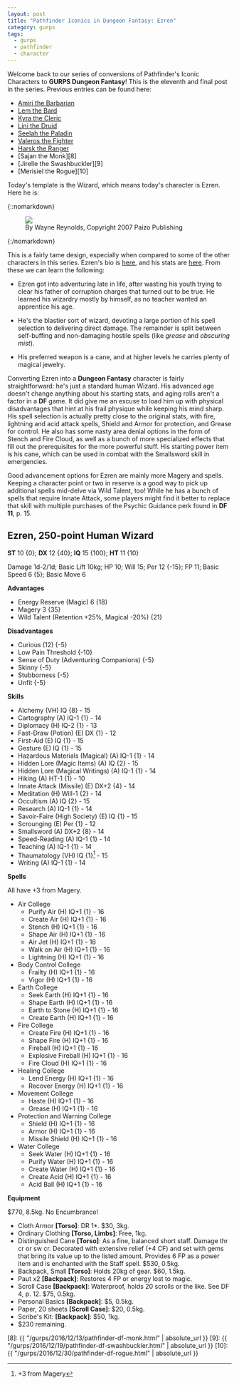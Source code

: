 ```yaml
---
layout: post
title: "Pathfinder Iconics in Dungeon Fantasy: Ezren"
category: gurps
tags:
  - gurps
  - pathfinder
  - character
---
```


Welcome back to our series of conversions of Pathfinder's Iconic Characters to
**GURPS Dungeon Fantasy**! This is the eleventh and final post in the
series. Previous entries can be found here:

- [Amiri the Barbarian][1]
- [Lem the Bard][2]
- [Kyra the Cleric][3]
- [Lini the Druid][4]
- [Seelah the Paladin][5]
- [Valeros the Fighter][6]
- [Harsk the Ranger][7]
- [Sajan the Monk][8]
- [Jirelle the Swashbuckler][9]
- [Merisiel the Rogue][10]

Today's template is the Wizard, which means today's character is Ezren. Here he
is:

{::nomarkdown}
<figure>
  <img src="{{ "/assets/Ezren.jpg" | absolute_url }}"/>
  <figcaption>By Wayne Reynolds, Copyright 2007 Paizo Publishing</figcaption>
</figure>
{:/nomarkdown}

This is a fairly tame design, especially when compared to some of the other
characters in this series. Ezren's bio is [here][11], and his stats
are [here][12]. From these we can learn the following:

- Ezren got into adventuring late in life, after wasting his youth trying to
  clear his father of corruption charges that turned out to be true. He learned
  his wizardry mostly by himself, as no teacher wanted an apprentice his age.

- He's the blastier sort of wizard, devoting a large portion of his spell
  selection to delivering direct damage. The remainder is split between
  self-buffing and non-damaging hostile spells (like _grease_ and _obscuring
  mist_).

- His preferred weapon is a cane, and at higher levels he carries plenty of
  magical jewelry.

Converting Ezren into a **Dungeon Fantasy** character is fairly straightforward:
he's just a standard human Wizard. His advanced age doesn't change anything
about his starting stats, and aging rolls aren't a factor in a **DF** game. It
did give me an excuse to load him up with physical disadvantages that hint at
his frail physique while keeping his mind sharp. His spell selection is actually
pretty close to the original stats, with fire, lightning and acid attack spells,
Shield and Armor for protection, and Grease for control. He also has some nasty
area denial options in the form of Stench and Fire Cloud, as well as a bunch of
more specialized effects that fill out the prerequisites for the more powerful
stuff. His starting power item is his cane, which can be used in combat with the
Smallsword skill in emergencies.

Good advancement options for Ezren are mainly more Magery and spells. Keeping a
character point or two in reserve is a good way to pick up additional spells
mid-delve via Wild Talent, too! While he has a bunch of spells that require
Innate Attack, some players might find it better to replace that skill with
multiple purchases of the Psychic Guidance perk found in **DF 11**, p. 15.

## Ezren, 250-point Human Wizard

**ST** 10 {0}; **DX** 12 {40}; **IQ** 15 {100}; **HT** 11 {10}

Damage 1d-2/1d; Basic Lift 10kg; HP 10; Will 15; Per 12 {-15}; FP 11; Basic
Speed 6 {5}; Basic Move 6

**Advantages**

- Energy Reserve (Magic) 6 {18}
- Magery 3 {35}
- Wild Talent (Retention +25%, Magical -20%) {21}

**Disadvantages**

- Curious (12) {-5}
- Low Pain Threshold {-10}
- Sense of Duty (Adventuring Companions) {-5}
- Skinny {-5}
- Stubborness {-5}
- Unfit {-5}

**Skills**

- Alchemy (VH) IQ {8} - 15
- Cartography (A) IQ-1 {1} - 14
- Diplomacy (H) IQ-2 {1} - 13
- Fast-Draw (Potion) (E) DX {1} - 12
- First-Aid (E) IQ {1} - 15
- Gesture (E) IQ {1} - 15
- Hazardous Materials (Magical) (A) IQ-1 {1} - 14
- Hidden Lore (Magic Items) (A) IQ {2} - 15
- Hidden Lore (Magical Writings) (A) IQ-1 {1} - 14
- Hiking (A) HT-1 {1} - 10
- Innate Attack (Missile) (E) DX+2 {4} - 14
- Meditation (H) Will-1 {2} - 14
- Occultism (A) IQ {2} - 15
- Research (A) IQ-1 {1} - 14
- Savoir-Faire (High Society) (E) IQ {1} - 15
- Scrounging (E) Per {1} - 12
- Smallsword (A) DX+2 {8} - 14
- Speed-Reading (A) IQ-1 {1} - 14
- Teaching (A) IQ-1 {1} - 14
- Thaumatology (VH) IQ {1}[^1] - 15
- Writing (A) IQ-1 {1} - 14

**Spells**

All have +3 from Magery.

- Air College
  - Purify Air (H) IQ+1 {1} - 16
  - Create Air (H) IQ+1 {1} - 16
  - Stench (H) IQ+1 {1} - 16
  - Shape Air (H) IQ+1 {1} - 16
  - Air Jet (H) IQ+1 {1} - 16
  - Walk on Air (H) IQ+1 {1} - 16
  - Lightning (H) IQ+1 {1} - 16
- Body Control College
  - Frailty (H) IQ+1 {1} - 16
  - Vigor (H) IQ+1 {1} - 16
- Earth College
  - Seek Earth (H) IQ+1 {1} - 16
  - Shape Earth (H) IQ+1 {1} - 16
  - Earth to Stone (H) IQ+1 {1} - 16
  - Create Earth (H) IQ+1 {1} - 16
- Fire College
  - Create Fire (H) IQ+1 {1} - 16
  - Shape Fire (H) IQ+1 {1} - 16
  - Fireball (H) IQ+1 {1} - 16
  - Explosive Fireball (H) IQ+1 {1} - 16
  - Fire Cloud (H) IQ+1 {1} - 16
- Healing College
  - Lend Energy (H) IQ+1 {1} - 16
  - Recover Energy (H) IQ+1 {1} - 16
- Movement College
  - Haste (H) IQ+1 {1} - 16
  - Grease (H) IQ+1 {1} - 16
- Protection and Warning College
  - Shield (H) IQ+1 {1} - 16
  - Armor (H) IQ+1 {1} - 16
  - Missile Shield (H) IQ+1 {1} - 16
- Water College
  - Seek Water (H) IQ+1 {1} - 16
  - Purify Water (H) IQ+1 {1} - 16
  - Create Water (H) IQ+1 {1} - 16
  - Create Acid (H) IQ+1 {1} - 16
  - Acid Ball (H) IQ+1 {1} - 16

**Equipment**

$770, 8.5kg. No Encumbrance!

- Cloth Armor **[Torso]**: DR 1*. $30, 3kg.
- Ordinary Clothing **[Torso, Limbs]**: Free, 1kg.
- Distinguished Cane **[Torso]**: As a fine, balanced short staff. Damage thr cr or
  sw cr. Decorated with extensive relief (+4 CF) and set with gems that bring
  its value up to the listed amount. Provides 6 FP as a power item and is
  enchanted with the Staff spell. $530, 0.5kg.
- Backpack, Small **[Torso]**: Holds 20kg of gear. $60, 1.5kg.
- Paut x2 **[Backpack]**: Restores 4 FP or energy lost to magic.
- Scroll Case **[Backpack]**: Waterproof, holds 20 scrolls or the like. See DF 4,
  p. 12. $75, 0.5kg.
- Personal Basics **[Backpack]**: $5, 0.5kg.
- Paper, 20 sheets **[Scroll Case]**: $20, 0.5kg.
- Scribe's Kit: **[Backpack]**: $50, 1kg.
- $230 remaining.

[^1]: +3 from Magery

[1]: https://bira.github.io/octopus-carnival/gurps/2016/10/02/pathfinder-df-barbarian.html
[2]: https://bira.github.io/octopus-carnival/gurps/2016/10/08/pathfinder-df-bard.html
[3]: https://bira.github.io/octopus-carnival/gurps/2016/10/15/pathfinder-df-cleric.html
[4]: https://bira.github.io/octopus-carnival/gurps/2016/10/23/pathfinder-df-druid.html
[5]: https://bira.github.io/octopus-carnival/gurps/2016/11/20/pathfinder-df-paladin.html
[6]: https://bira.github.io/octopus-carnival/gurps/2016/11/27/pathfinder-df-knight.html
[7]: https://bira.github.io/octopus-carnival/gurps/2016/12/05/pathfinder-df-ranger.html
[8]: {{ "/gurps/2016/12/13/pathfinder-df-monk.html" | absolute_url }}
[9]: {{ "/gurps/2016/12/19/pathfinder-df-swashbuckler.html" | absolute_url }}
[10]: {{ "/gurps/2016/12/30/pathfinder-df-rogue.html" | absolute_url }}

[11]: http://paizo.com/paizo/blog/v5748dyo5la45?Meet-the-Iconics-Ezren
[12]: http://paizo.com/pathfinderRPG/prd/npcCodex/iconic/ezren.html
